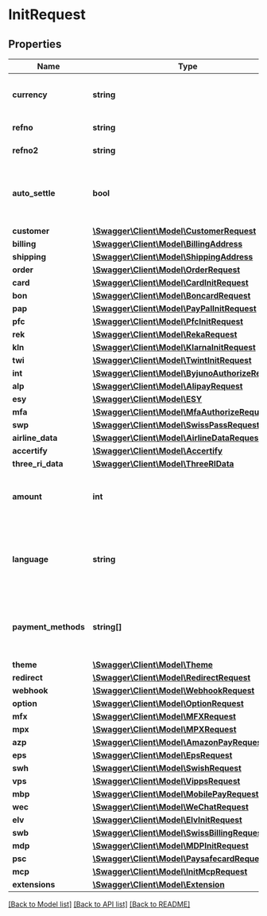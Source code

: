 # InitRequest

## Properties
Name | Type | Description | Notes
------------ | ------------- | ------------- | -------------
**currency** | **string** | 3 letter &lt;a href&#x3D;&#x27;https://en.wikipedia.org/wiki/ISO_4217&#x27; target&#x3D;&#x27;_blank&#x27;&gt;ISO-4217&lt;/a&gt; character code. For example &#x60;CHF&#x60; or &#x60;USD&#x60; | 
**refno** | **string** | The merchant&#x27;s reference number. It should be unique for each transaction. | 
**refno2** | **string** | Optional customer&#x27;s reference number. Supported by some payment methods or acquirers. | [optional] 
**auto_settle** | **bool** | Whether to automatically settle the transaction after an authorization or not. If not present with the init request, the settings defined in the dashboard (&#x27;Authorisation / Settlement&#x27; or &#x27;Direct Debit&#x27;) will be used. Those settings will only be used for web transactions and not for server to server API calls. | [optional] 
**customer** | [**\Swagger\Client\Model\CustomerRequest**](CustomerRequest.md) |  | [optional] 
**billing** | [**\Swagger\Client\Model\BillingAddress**](BillingAddress.md) |  | [optional] 
**shipping** | [**\Swagger\Client\Model\ShippingAddress**](ShippingAddress.md) |  | [optional] 
**order** | [**\Swagger\Client\Model\OrderRequest**](OrderRequest.md) |  | [optional] 
**card** | [**\Swagger\Client\Model\CardInitRequest**](CardInitRequest.md) |  | [optional] 
**bon** | [**\Swagger\Client\Model\BoncardRequest**](BoncardRequest.md) |  | [optional] 
**pap** | [**\Swagger\Client\Model\PayPalInitRequest**](PayPalInitRequest.md) |  | [optional] 
**pfc** | [**\Swagger\Client\Model\PfcInitRequest**](PfcInitRequest.md) |  | [optional] 
**rek** | [**\Swagger\Client\Model\RekaRequest**](RekaRequest.md) |  | [optional] 
**kln** | [**\Swagger\Client\Model\KlarnaInitRequest**](KlarnaInitRequest.md) |  | [optional] 
**twi** | [**\Swagger\Client\Model\TwintInitRequest**](TwintInitRequest.md) |  | [optional] 
**int** | [**\Swagger\Client\Model\ByjunoAuthorizeRequest**](ByjunoAuthorizeRequest.md) |  | [optional] 
**alp** | [**\Swagger\Client\Model\AlipayRequest**](AlipayRequest.md) |  | [optional] 
**esy** | [**\Swagger\Client\Model\ESY**](ESY.md) |  | [optional] 
**mfa** | [**\Swagger\Client\Model\MfaAuthorizeRequest**](MfaAuthorizeRequest.md) |  | [optional] 
**swp** | [**\Swagger\Client\Model\SwissPassRequest**](SwissPassRequest.md) |  | [optional] 
**airline_data** | [**\Swagger\Client\Model\AirlineDataRequest**](AirlineDataRequest.md) |  | [optional] 
**accertify** | [**\Swagger\Client\Model\Accertify**](Accertify.md) |  | [optional] 
**three_ri_data** | [**\Swagger\Client\Model\ThreeRIData**](ThreeRIData.md) |  | [optional] 
**amount** | **int** | The amount of the transaction in the currency’s smallest unit. For example use 1000 for CHF 10.00. Can be omitted for use cases where only a registration should take place (if the payment method supports registrations) | [optional] 
**language** | **string** | This parameter specifies the language (language code) in which the payment page should be presented to the cardholder. The &lt;a href&#x3D;&#x27;https://en.wikipedia.org/wiki/List_of_ISO_639-1_codes&#x27; target&#x3D;&#x27;_blank&#x27;&gt;ISO-639-1&lt;/a&gt; two letter language codes listed above are supported | [optional] 
**payment_methods** | **string[]** | An array of payment method shortnames. For example &#x60;[\&quot;VIS\&quot;, \&quot;PFC\&quot;]&#x60;. If omitted, all available payment methods will be displayed on the payment page. If the Mobile SDKs are used (&#x60;returnMobileToken&#x60;), this array is mandatory. | [optional] 
**theme** | [**\Swagger\Client\Model\Theme**](Theme.md) |  | [optional] 
**redirect** | [**\Swagger\Client\Model\RedirectRequest**](RedirectRequest.md) |  | [optional] 
**webhook** | [**\Swagger\Client\Model\WebhookRequest**](WebhookRequest.md) |  | [optional] 
**option** | [**\Swagger\Client\Model\OptionRequest**](OptionRequest.md) |  | [optional] 
**mfx** | [**\Swagger\Client\Model\MFXRequest**](MFXRequest.md) |  | [optional] 
**mpx** | [**\Swagger\Client\Model\MPXRequest**](MPXRequest.md) |  | [optional] 
**azp** | [**\Swagger\Client\Model\AmazonPayRequest**](AmazonPayRequest.md) |  | [optional] 
**eps** | [**\Swagger\Client\Model\EpsRequest**](EpsRequest.md) |  | [optional] 
**swh** | [**\Swagger\Client\Model\SwishRequest**](SwishRequest.md) |  | [optional] 
**vps** | [**\Swagger\Client\Model\VippsRequest**](VippsRequest.md) |  | [optional] 
**mbp** | [**\Swagger\Client\Model\MobilePayRequest**](MobilePayRequest.md) |  | [optional] 
**wec** | [**\Swagger\Client\Model\WeChatRequest**](WeChatRequest.md) |  | [optional] 
**elv** | [**\Swagger\Client\Model\ElvInitRequest**](ElvInitRequest.md) |  | [optional] 
**swb** | [**\Swagger\Client\Model\SwissBillingRequest**](SwissBillingRequest.md) |  | [optional] 
**mdp** | [**\Swagger\Client\Model\MDPInitRequest**](MDPInitRequest.md) |  | [optional] 
**psc** | [**\Swagger\Client\Model\PaysafecardRequest**](PaysafecardRequest.md) |  | [optional] 
**mcp** | [**\Swagger\Client\Model\InitMcpRequest**](InitMcpRequest.md) |  | [optional] 
**extensions** | [**\Swagger\Client\Model\Extension**](Extension.md) |  | [optional] 

[[Back to Model list]](../../README.md#documentation-for-models) [[Back to API list]](../../README.md#documentation-for-api-endpoints) [[Back to README]](../../README.md)


